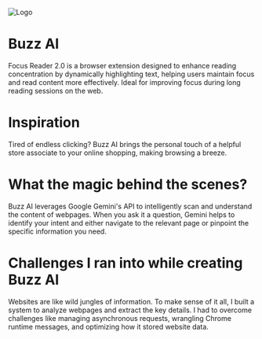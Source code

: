 
![Logo](https://publicrepo2.s3.us-east-1.amazonaws.com/Buzz%20Ai%20logo.jpeg?response-content-disposition=inline&X-Amz-Security-Token=IQoJb3JpZ2luX2VjEF0aCXVzLWVhc3QtMSJGMEQCIAInwM%2BeW%2BdaRuh9%2FDLp1T00xlpxOGQOu3Co9gTOTa9sAiB0%2Fg0fmRIwLrk68bvdSy%2Fao0UVJR8ne67cldsU9oWYTyrtAgil%2F%2F%2F%2F%2F%2F%2F%2F%2F%2F8BEAAaDDMzOTcxMjk3MDQzNyIMxOxBA7u1xdz9cUWCKsECuqIUE9NqVExyR2f7xez6VzXsrP4OdNb1aWUnbvZ48z62sA%2Fsraxa1ST5q5Dh0dfbRJtjNYXRWsmkrUgEz8Y07FE4%2BW2fQWpiQLDAgSg23m1pfmZzhpGUB6Xk25u%2BippVTx2JZ4UjG2sxj58G7xURSQxYwEGkk0wSmAEMWhb7rRVS24BHGW7G3xTAC%2BT4Y5dh3Du2%2FpYWFV2nXd5%2B%2BZhZDOyakF22En3XWJOnS4P6U51ZrhpsHQ4VSUWSHDgf4pXk74j5JyZBhM44OxTa58KE4IcHE%2BK3H0SMdzE5tkdnjMvwiwH98kK5%2Bvx7asNo3BmLL3RF200yERvzIE2r20pn86pgw6UaLsGepVprMtbavF0tnx6Ns8apdvGroukTJHnNf3UsvdyaqkB0oxOqFSu%2BzKc4KUdH03uONqrKW38P%2BfJbMNfy9LcGOrQCGwVV1mssZNElWmSN1%2Ba2pURCqgj4BIpIjS2oFke0O%2F4mgF12RjvgLKLUAHgaXA3UMv4%2BaHk1rBc7hKyKSwqvpkrIuqwS3T2rLgEghK%2FyGGf7l%2FwOLwF1YKx2AEdkhqe30wx8dQ2Q47f9SvzCN%2F%2FHJ%2F2n9zmVBRIoomtAgEo1xW6sIjDT3Q6KmBYdsDQ78E9HMGTsjuoLAadmXviQktLje24xWFV4bPZC51JwmyymaX07bpKZk8WM7jUJMCn4pMUID0vQ1JYFtBsdqsmNWf6sH1qaQaOqPv2yZqXae5FWcgp%2FZmbSYmP8On44lR9QRX20dwLU6%2BYOtQMq40d4q%2F%2FCiwTrJhCutjosKyVBlfEYXISQ3hfyspkt093K%2BqgxW5qHcM6y16dIYsSrDw4B4gHrSYRyLoM%3D&X-Amz-Algorithm=AWS4-HMAC-SHA256&X-Amz-Date=20241002T123220Z&X-Amz-SignedHeaders=host&X-Amz-Expires=299&X-Amz-Credential=ASIAU6GDYR3CZJYDEZQC%2F20241002%2Fus-east-1%2Fs3%2Faws4_request&X-Amz-Signature=0f00f4bc5ec56e583566969a3376c6cd6577f1919571d2153e0dc28a7a365f84)


# Buzz AI

Focus Reader 2.0 is a browser extension designed to enhance reading concentration by dynamically highlighting text, helping users maintain focus and read content more effectively. Ideal for improving focus during long reading sessions on the web.

# Inspiration

Tired of endless clicking? Buzz AI brings the personal touch of a helpful store associate to your online shopping, making browsing a breeze.

# What the magic behind the scenes?

Buzz AI leverages Google Gemini's API to intelligently scan and understand the content of webpages. When you ask it a question, Gemini helps to identify your intent and either navigate to the relevant page or pinpoint the specific information you need.


# Challenges I ran into while creating Buzz AI

Websites are like wild jungles of information. To make sense of it all, I built a system to analyze webpages and extract the key details.  I had to overcome challenges like managing asynchronous requests, wrangling Chrome runtime messages, and optimizing how it stored website data. 